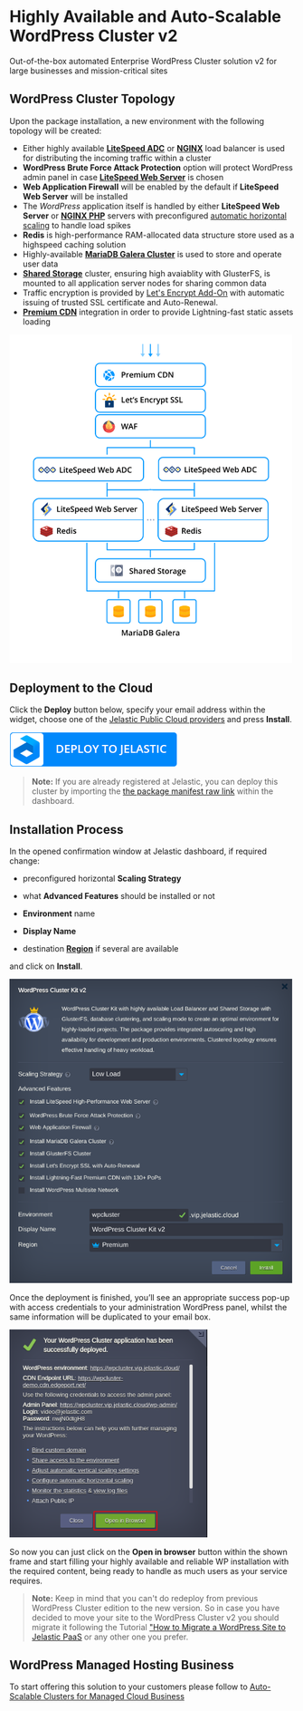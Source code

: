 # Highly Available and Auto-Scalable WordPress Cluster v2

Out-of-the-box automated Enterprise WordPress Cluster solution v2 for large businesses and mission-critical sites


## WordPress Cluster Topology

Upon the package installation, a new environment with the following topology will be created: 

* Either highly available **[LiteSpeed ADC](https://docs.jelastic.com/litespeed-web-adc)** or **[NGINX](https://docs.jelastic.com/tcp-load-balancing)**  load balancer is used for distributing the incoming traffic within a cluster  
* **WordPress Brute Force Attack Protection** option will protect WordPress admin panel in case  **[LiteSpeed Web Server](https://docs.jelastic.com/litespeed-web-server)** is chosen  
* **Web Application Firewall** will be enabled by the default if **LiteSpeed Web Server** will be installed
* The *WordPress* application itself is handled by either **LiteSpeed Web Server** or **[NGINX PHP](https://docs.jelastic.com/nginx-php)** servers with preconfigured [automatic horizontal scaling](https://docs.jelastic.com/automatic-horizontal-scaling) to handle load spikes  
* **Redis** is high-performance RAM-allocated data structure store used as a highspeed caching solution
* Highly-available **[MariaDB Galera Cluster](https://github.com/jelastic-jps/mysql-cluster#mariadb-galera-cluster)** is used to store and operate user data   
* **[Shared Storage](https://docs.jelastic.com/shared-storage-container)** cluster, ensuring high avaiablity with GlusterFS, is mounted to all application server nodes for sharing common data  
* Traffic encryption is provided by [Let's Encrypt Add-On](https://jelastic.com/blog/free-ssl-certificates-with-lets-encrypt/)  with automatic issuing of trusted SSL certificate and Auto-Renewal.
* **[Premium CDN](https://jelastic.com/blog/enterprise-cdn-verizon-integration/)** integration in order to provide Lightning-fast static assets loading  




<p align="left"> 
<img src="images/single-cluster-topology-storage-scaling-v2.png" width="500">
</p>

## Deployment to the Cloud

Click the **Deploy** button below, specify your email address within the widget, choose one of the [Jelastic Public Cloud providers](https://jelastic.com/install-application/?manifest=https://raw.githubusercontent.com/jelastic-jps/wordpress-cluster/master/manifest.jps&keys=app.jelastic.elastx.net;app.milesweb.cloud;app.jelastic.eapps.com;app.jelastic.saveincloud.net&filter=auto_cluster) and press **Install**.

[![Deploy to Jelastic](https://github.com/jelastic-jps/git-push-deploy/raw/master/images/deploy-to-jelastic.png)](https://jelastic.com/install-application/?manifest=https://raw.githubusercontent.com/jelastic-jps/wordpress-cluster/v2.0.0/manifest.jps&keys=app.jelastic.elastx.net;app.milesweb.cloud;app.jelastic.eapps.com;app.jelastic.saveincloud.net&filter=auto_cluster)

> **Note:** If you are already registered at Jelastic, you can deploy this cluster by importing the  [the package manifest raw link](https://raw.githubusercontent.com/jelastic-jps/wordpress-cluster/v2.0.0/manifest.jps) within the dashboard.

## Installation Process

In the opened confirmation window at Jelastic dashboard, if required change:  

* preconfigured horizontal __Scaling Strategy__   
 
*  what __Advanced Features__ should be installed or not  
* __Environment__ name  

* __Display Name__  

* destination __[Region](https://docs.jelastic.com/environment-regions)__ if several are available  

and click on __Install__.

<p align="left"> 
<img src="images/install-v2.png" width="500">
</p>

Once the deployment is finished, you’ll see an appropriate success pop-up with access credentials to your administration WordPress panel, whilst the same information will be duplicated to your email box.

<p align="left"> 
<img src="images/success-wordpress.png" width="350">
</p>

So now you can just click on the **Open in browser** button within the shown frame and start filling your highly available and reliable WP installation with the required content, being ready to handle as much users as your service requires.

> **Note:** Keep in mind that you can't do redeploy from previous WordPress Cluster edition to the new version. So in case you have decided to move your site to the WordPress Cluster v2 you should migrate it  following the Tutorial ["How to Migrate a WordPress Site to Jelastic PaaS](https://jelastic.com/blog/migrate-wordpress-site/) or any other one you prefer.

## WordPress Managed Hosting Business

To start offering this solution to your customers please follow to [Auto-Scalable Clusters for Managed Cloud Business](https://jelastic.com/apaas/)
